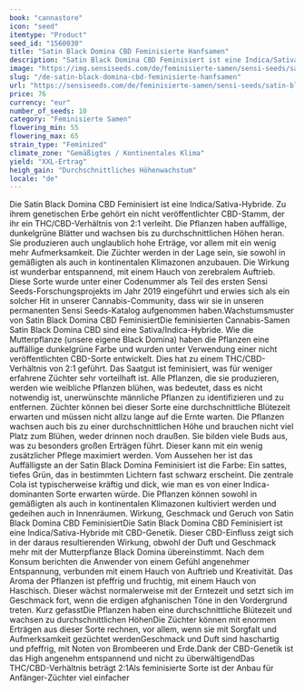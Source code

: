 ```yaml
---
book: "cannastore"
icon: "seed"
itemtype: "Product"
seed_id: "1560030"
title: "Satin Black Domina CBD Feminisierte Hanfsamen"
description: "Satin Black Domina CBD Feminisiert ist eine Indica/Sativa-Hybride mit ungenannter CBD-Genetik. THC/CBD-Verhältnis von 2:1. Wirkung sanft entspannend."
image: "https://img.sensiseeds.com/de/feminisierte-samen/sensi-seeds/satin-black-domina-cbd-feminisiert-image.png"
slug: "/de-satin-black-domina-cbd-feminisierte-hanfsamen"
url: "https://sensiseeds.com/de/feminisierte-samen/sensi-seeds/satin-black-domina-cbd-feminisiert?a_aid=cannastore"
price: 76
currency: "eur"
number_of_seeds: 10
category: "Feminisierte Samen"
flowering_min: 55
flowering_max: 65
strain_type: "Feminized"
climate_zone: "Gemäßigtes / Kontinentales Klima"
yield: "XXL-Ertrag"
heigh_gain: "Durchschnittliches Höhenwachstum"
locale: "de"
---
```

Die Satin Black Domina CBD Feminisiert ist eine Indica/Sativa-Hybride. Zu ihrem genetischen Erbe gehört ein nicht veröffentlichter CBD-Stamm, der ihr ein THC/CBD-Verhältnis von 2:1 verleiht. Die Pflanzen haben auffällige, dunkelgrüne Blätter und wachsen bis zu durchschnittlichen Höhen heran. Sie produzieren auch unglaublich hohe Erträge, vor allem mit ein wenig mehr Aufmerksamkeit. Die Züchter werden in der Lage sein, sie sowohl in gemäßigten als auch in kontinentalen Klimazonen anzubauen. Die Wirkung ist wunderbar entspannend, mit einem Hauch von zerebralem Auftrieb. Diese Sorte wurde unter einer Codenummer als Teil des ersten Sensi Seeds-Forschungsprojekts im Jahr 2019 eingeführt und erwies sich als ein solcher Hit in unserer Cannabis-Community, dass wir sie in unseren permanenten Sensi Seeds-Katalog aufgenommen haben.Wachstumsmuster von Satin Black Domina CBD FeminisiertDie feminisierten Cannabis-Samen Satin Black Domina CBD sind eine Sativa/Indica-Hybride. Wie die Mutterpflanze (unsere eigene Black Domina) haben die Pflanzen eine auffällige dunkelgrüne Farbe und wurden unter Verwendung einer nicht veröffentlichten CBD-Sorte entwickelt. Dies hat zu einem THC/CBD-Verhältnis von 2:1 geführt. Das Saatgut ist feminisiert, was für weniger erfahrene Züchter sehr vorteilhaft ist. Alle Pflanzen, die sie produzieren, werden wie weibliche Pflanzen blühen, was bedeutet, dass es nicht notwendig ist, unerwünschte männliche Pflanzen zu identifizieren und zu entfernen. Züchter können bei dieser Sorte eine durchschnittliche Blütezeit erwarten und müssen nicht allzu lange auf die Ernte warten. Die Pflanzen wachsen auch bis zu einer durchschnittlichen Höhe und brauchen nicht viel Platz zum Blühen, weder drinnen noch draußen. Sie bilden viele Buds aus, was zu besonders großen Erträgen führt. Dieser kann mit ein wenig zusätzlicher Pflege maximiert werden. Vom Aussehen her ist das Auffälligste an der Satin Black Domina Feminisiert ist die Farbe: Ein sattes, tiefes Grün, das in bestimmten Lichtern fast schwarz erscheint. Die zentrale Cola ist typischerweise kräftig und dick, wie man es von einer Indica-dominanten Sorte erwarten würde. Die Pflanzen können sowohl in gemäßigten als auch in kontinentalen Klimazonen kultiviert werden und gedeihen auch in Innenräumen. Wirkung, Geschmack und Geruch von Satin Black Domina CBD FeminisiertDie Satin Black Domina CBD Feminisiert ist eine Indica/Sativa-Hybride mit CBD-Genetik. Dieser CBD-Einfluss zeigt sich in der daraus resultierenden Wirkung, obwohl der Duft und Geschmack mehr mit der Mutterpflanze Black Domina übereinstimmt. Nach dem Konsum berichten die Anwender von einem Gefühl angenehmer Entspannung, verbunden mit einem Hauch von Auftrieb und Kreativität. Das Aroma der Pflanzen ist pfeffrig und fruchtig, mit einem Hauch von Haschisch. Dieser wächst normalerweise mit der Erntezeit und setzt sich im Geschmack fort, wenn die erdigen afghanischen Töne in den Vordergrund treten. Kurz gefasstDie Pflanzen haben eine durchschnittliche Blütezeit und wachsen zu durchschnittlichen HöhenDie Züchter können mit enormen Erträgen aus dieser Sorte rechnen, vor allem, wenn sie mit Sorgfalt und Aufmerksamkeit gezüchtet werdenGeschmack und Duft sind haschartig und pfeffrig, mit Noten von Brombeeren und Erde.Dank der CBD-Genetik ist das High angenehm entspannend und nicht zu überwältigendDas THC/CBD-Verhältnis beträgt 2:1Als feminisierte Sorte ist der Anbau für Anfänger-Züchter viel einfacher
